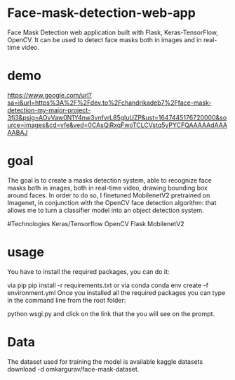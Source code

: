 # Face-mask-detection-web-app
Face Mask Detection web application built with Flask, Keras-TensorFlow, OpenCV. It can be used to detect face masks both in images and in real-time video.

# demo
https://www.google.com/url?sa=i&url=https%3A%2F%2Fdev.to%2Fchandrikadeb7%2Fface-mask-detection-my-major-project-3fj3&psig=AOvVaw0N1Y4nw3vnfvrL85gluUZP&ust=1647445176720000&source=images&cd=vfe&ved=0CAsQjRxqFwoTCLCVstq5yPYCFQAAAAAdAAAAABAJ
# goal
The goal is to create a masks detection system, able to recognize face masks both in images, both in real-time video, drawing bounding box around faces. In order to do so, I finetuned MobilenetV2 pretrained on Imagenet, in conjunction with the OpenCV face detection algorithm: that allows me to turn a classifier model into an object detection system.

#Technologies
Keras/Tensorflow
OpenCV
Flask
MobilenetV2

# usage
You have to install the required packages, you can do it:

via pip pip install -r requirements.txt
or via conda conda env create -f environment.yml
Once you installed all the required packages you can type in the command line from the root folder:

python wsgi.py
and click on the link that the you will see on the prompt.

# Data
The dataset used for training the model is available kaggle datasets download -d omkargurav/face-mask-dataset.
